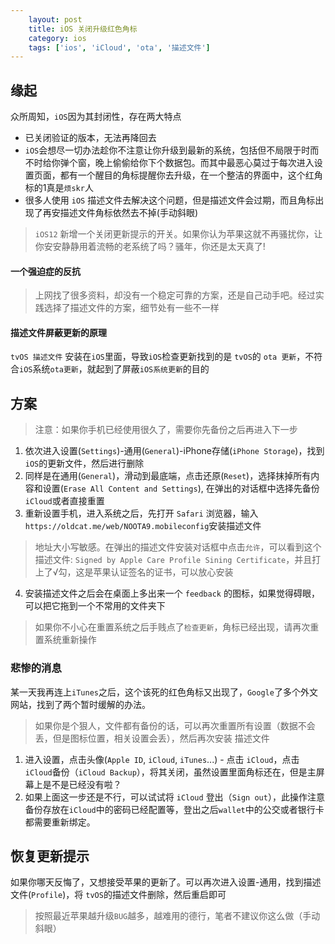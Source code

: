 ```yaml
---
    layout: post
    title: iOS 关闭升级红色角标
    category: ios
    tags: ['ios', 'iCloud', 'ota', '描述文件']
---
```


## 缘起
众所周知，`iOS`因为其封闭性，存在两大特点
- 已关闭验证的版本，无法再降回去
- `iOS`会想尽一切办法趁你不注意让你升级到最新的系统，包括但不局限于时而不时给你弹个窗，晚上偷偷给你下个数据包。而其中最恶心莫过于每次进入设置页面，都有一个醒目的角标提醒你去升级，在一个整洁的界面中，这个红角标的1真是`烦skr`人
- 很多人使用 `iOS` 描述文件去解决这个问题，但是描述文件会过期，而且角标出现了再安描述文件角标依然去不掉(手动斜眼)
> `iOS12` 新增一个关闭更新提示的开关。如果你认为苹果这就不再骚扰你，让你安安静静用着流畅的老系统了吗？骚年，你还是太天真了!

#### 一个强迫症的反抗
> 上网找了很多资料，却没有一个稳定可靠的方案，还是自己动手吧。经过实践选择了描述文件的方案，细节处有一些不一样

#### 描述文件屏蔽更新的原理
`tvOS 描述文件` 安装在`iOS`里面，导致`iOS`检查更新找到的是 `tvOS`的 `ota 更新`，不符合`iOS`系统`ota更新`，就起到了屏蔽`iOS系统更新`的目的

## 方案
> 注意：如果你手机已经使用很久了，需要你先备份之后再进入下一步
1. 依次进入设置(`Settings`)-通用(`General`)-iPhone存储(`iPhone Storage`)，找到 `iOS`的更新文件，然后进行删除
2. 同样是在通用(`General`)，滑动到最底端，点击还原(`Reset`)，选择抹掉所有内容和设置(`Erase All Content and Settings`), 在弹出的对话框中选择先备份`iCloud`或者直接重置
3. 重新设置手机，进入系统之后，先打开 `Safari` 浏览器，输入 `https://oldcat.me/web/NOOTA9.mobileconfig`安装描述文件 
> 地址大小写敏感。在弹出的描述文件安装对话框中点击`允许`，可以看到这个描述文件: `Signed by Apple Care Profile Sining Certificate`，并且打上了√勾，这是苹果认证签名的证书，可以放心安装

4. 安装描述文件之后会在桌面上多出来一个 `feedback` 的图标，如果觉得碍眼，可以把它拖到一个不常用的文件夹下

> 如果你不小心在重置系统之后手贱点了`检查更新`，角标已经出现，请再次重置系统重新操作

### 悲惨的消息
某一天我再连上`iTunes`之后，这个该死的红色角标又出现了，`Google`了多个外文网站，找到了两个暂时缓解的办法。
> 如果你是个狠人，文件都有备份的话，可以再次重置所有设置（数据不会丢，但是图标位置，相关设置会丢），然后再次安装 描述文件
1. 进入设置，点击头像(`Apple ID`, `iCloud`, `iTunes`...) - 点击 `iCloud`，点击 `iCloud`备份（`iCloud Backup`），将其关闭，虽然设置里面角标还在，但是主屏幕上是不是已经没有啦？
2. 如果上面这一步还是不行，可以试试将 `iCloud` 登出（`Sign out`），此操作注意备份存放在`iCloud`中的密码已经配置等，登出之后`wallet`中的公交或者银行卡都需要重新绑定。

## 恢复更新提示
如果你哪天反悔了，又想接受苹果的更新了。可以再次进入设置-通用，找到描述文件(`Profile`)，将 `tvOS`的描述文件删除，然后重启即可
> 按照最近苹果越升级`BUG`越多，越难用的德行，笔者不建议你这么做（手动斜眼）